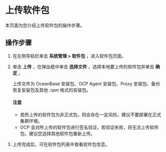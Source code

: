 # 上传软件包

本页面为您介绍上传软件包的操作步骤。

## 操作步骤

1. 在左侧导航栏单击 **系统管理 > 软件包** ，进入软件包页面。

2. 单击 **上传** ，在弹出框中单击 **选择文件** ，选择本地要上传的软件包并单击 **确定** 。

   上传文件为 OceanBase 安装包、OCP Agent 安装包、Proxy 安装包、备份恢复安装包及其他 .rpm 格式的安装包。

   <main id="notice" type='notice'>
    <h4>注意</h4>
    <p><ul><li>若所上传的软件包为非正式包，则会存在一定风险，建议不要部署在正式集群环境。</li><li>OCP 会对所上传的软件包进行签名验证，若验证失败，将无法上传软件包，建议您选择其他软件包重新上传。</li></ul></p>
   </main>

3. 上传完成后，可在软件包列表中查看软件包信息。
